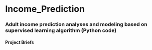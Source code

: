 # Income_Prediction

### Adult income prediction analyses and modeling based on supervised learning algorithm (Python code)

#### Project Briefs


